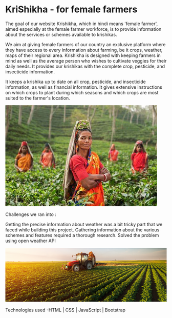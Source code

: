 # KriShikha - for female farmers


The goal of our website Krishikha, which in hindi means 'female farmer', aimed especially at the female farmer workforce, is to provide information about the services or schemes available to krishikas.

We aim at giving female farmers of our country an exclusive platform where they have access to every information about farming, be it crops, weather, maps of their regional area. Krishikha is designed with keeping farmers in mind as well as the average person who wishes to cultivate veggies for their daily needs. It provides our krishikas with the complete crop, pesticide, and insecticide information.

It keeps a krishika up to date on all crop, pesticide, and insecticide information, as well as financial information. It gives extensive instructions on which crops to plant during which seasons and which crops are most suited to the farmer's location.

 ![th.png](https://github.com/ShubhangiBatra/krishikha/blob/main/th.jpg)
 
 Challenges we ran into :

Getting the precise information about weather was a bit tricky part that we faced while building this project.
Gathering information about the various schemes and features required a thorough research.
Solved the problem using open weather API

 ![5.6._aaheader.png](https://github.com/ShubhangiBatra/krishikha/blob/main/5.6._aaheader.png)
 
 Technologies used -HTML | CSS | JavaScript | Bootstrap
